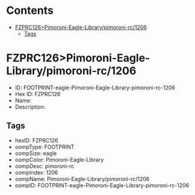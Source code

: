 



Contents
========

* [FZPRC126>Pimoroni-Eagle-Library/pimoroni-rc/1206](#fzprc126pimoroni-eagle-librarypimoroni-rc1206)
	* [Tags](#tags)

# FZPRC126>Pimoroni-Eagle-Library/pimoroni-rc/1206

- ID: FOOTPRINT-eagle-Pimoroni-Eagle-Library-pimoroni-rc-1206
- Hex ID: FZPRC126
- Name: 
- Description: 

## Tags

- hexID: FZPRC126
- oompType: FOOTPRINT
- oompSize: eagle
- oompColor: Pimoroni-Eagle-Library
- oompDesc: pimoroni-rc
- oompIndex: 1206
- oompName: Pimoroni-Eagle-Library/pimoroni-rc/1206
- oompID: FOOTPRINT-eagle-Pimoroni-Eagle-Library-pimoroni-rc-1206
